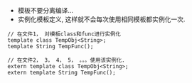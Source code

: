 - 模板不要分离编译...
- 实例化模板定义, 这样就不会每次使用相同模板都实例化一次.
```
// 在文件1， 对模板class和func进行实例化
template class TempObj<String>;
template String TempFunc();

// 在文件2， 3， 4， 5， 。。。使用该实例化.
extern template class TempObj<String>;
extern template String TempFunc();
```